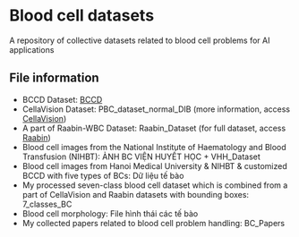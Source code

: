 # Blood cell datasets
A repository of collective datasets related to blood cell problems for AI applications 

## File information
- BCCD Dataset: [BCCD](https://github.com/Shenggan/BCCD_Dataset)
- CellaVision Dataset: PBC_dataset_normal_DIB (more information, access [CellaVision](https://www.sciencedirect.com/science/article/pii/S2352340920303681))
- A part of Raabin-WBC Dataset: Raabin_Dataset (for full dataset, access [Raabin](https://raabindata.com/))
- Blood cell images from the National Institute of Haematology and Blood Transfusion (NIHBT): ẢNH BC VIỆN HUYẾT HỌC + VHH_Dataset
- Blood cell images from Hanoi Medical University & NIHBT & customized BCCD with five types of BCs: Dữ liệu tế bào
- My processed seven-class blood cell dataset which is combined from a part of CellaVision and Raabin datasets with bounding boxes: 7_classes_BC
- Blood cell morphology: File hình thái các tế bào 
- My collected papers related to blood cell problem handling: BC_Papers
